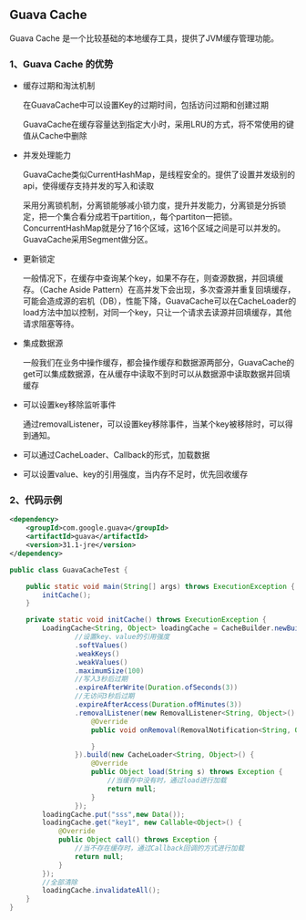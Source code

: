 ## Guava Cache

Guava Cache 是一个比较基础的本地缓存工具，提供了JVM缓存管理功能。

### 1、Guava Cache 的优势

- 缓存过期和淘汰机制

  在GuavaCache中可以设置Key的过期时间，包括访问过期和创建过期

  GuavaCache在缓存容量达到指定大小时，采用LRU的方式，将不常使用的键值从Cache中删除

- 并发处理能力

  GuavaCache类似CurrentHashMap，是线程安全的。提供了设置并发级别的api，使得缓存支持并发的写入和读取

  采用分离锁机制，分离锁能够减小锁力度，提升并发能力，分离锁是分拆锁定，把一个集合看分成若干partition,，每个partiton一把锁。ConcurrentHashMap就是分了16个区域，这16个区域之间是可以并发的。GuavaCache采用Segment做分区。

- 更新锁定

  一般情况下，在缓存中查询某个key，如果不存在，则查源数据，并回填缓存。（Cache Aside Pattern）在高并发下会出现，多次查源并重复回填缓存，可能会造成源的宕机（DB），性能下降，GuavaCache可以在CacheLoader的load方法中加以控制，对同一个key，只让一个请求去读源并回填缓存，其他请求阻塞等待。

- 集成数据源

  一般我们在业务中操作缓存，都会操作缓存和数据源两部分，GuavaCache的get可以集成数据源，在从缓存中读取不到时可以从数据源中读取数据并回填缓存

- 可以设置key移除监听事件

  通过removalListener，可以设置key移除事件，当某个key被移除时，可以得到通知。

- 可以通过CacheLoader、Callback的形式，加载数据

- 可以设置value、key的引用强度，当内存不足时，优先回收缓存

### 2、代码示例

```xml
<dependency>
    <groupId>com.google.guava</groupId>
    <artifactId>guava</artifactId>
    <version>31.1-jre</version>
</dependency>
```



```java
public class GuavaCacheTest {

    public static void main(String[] args) throws ExecutionException {
        initCache();
    }

    private static void initCache() throws ExecutionException {
        LoadingCache<String, Object> loadingCache = CacheBuilder.newBuilder()
                //设置key、value的引用强度
                .softValues()
                .weakKeys()
                .weakValues()
                .maximumSize(100)
                //写入3秒后过期
                .expireAfterWrite(Duration.ofSeconds(3))
                //无访问3秒后过期
                .expireAfterAccess(Duration.ofMinutes(3))
                .removalListener(new RemovalListener<String, Object>() {
                    @Override
                    public void onRemoval(RemovalNotification<String, Object> removalNotification) {

                    }
                }).build(new CacheLoader<String, Object>() {
                    @Override
                    public Object load(String s) throws Exception {
                        //当缓存中没有时，通过load进行加载
                        return null;
                    }
                });
        loadingCache.put("sss",new Data());
        loadingCache.get("key1", new Callable<Object>() {
            @Override
            public Object call() throws Exception {
                //当不存在缓存时，通过Callback回调的方式进行加载
                return null;
            }
        });
        //全部清除
        loadingCache.invalidateAll();
    }
}
```

